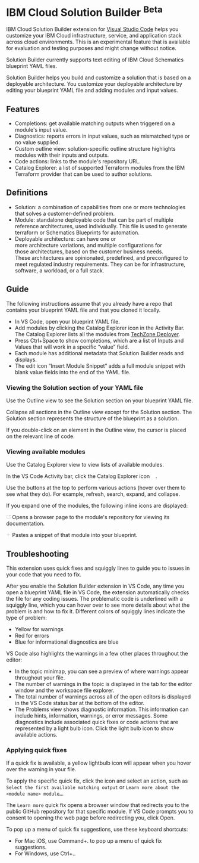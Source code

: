 # IBM Cloud Solution Builder <sup>Beta</sup>

IBM Cloud Solution Builder extension for [Visual Studio Code](https://code.visualstudio.com/) helps you customize your IBM Cloud infrastructure, service, and application stack across cloud environments. This is an experimental feature that is available for evaluation and testing purposes and might change without notice.

Solution Builder currently supports text editing of IBM Cloud Schematics blueprint YAML files.

Solution Builder helps you build and customize a solution that is based on a deployable architecture. You customize your deployable architecture by editing your blueprint YAML file and adding modules and input values.

## Features

- Completions: get available matching outputs when triggered on a module's input value.
- Diagnostics: reports errors in input values, such as mismatched type or no value supplied.
- Custom outline view: solution-specific outline structure highlights modules with their inputs and outputs.
- Code actions: links to the module's repository URL.
- Catalog Explorer: a list of supported Terraform modules from the IBM Terraform provider that can be used to author solutions.

## Definitions

- Solution: a combination of capabilities from one or more technologies that solves a customer-defined problem.
- Module: standalone deployable code that can be part of multiple reference architectures, used individually. This file is used to generate terraform or Schematics Blueprints for automation.
- Deployable architecture: can have one or more architecture variations, and multiple configurations for those architectures, based on the customer business needs. These architectures are opinionated, predefined, and preconfigured to meet regulated industry requirements. They can be for infrastructure, software, a workload, or a full stack.

## Guide

The following instructions assume that you already have a repo that contains your blueprint YAML file and that you cloned it locally.

- In VS Code, open your blueprint YAML file.
- Add modules by clicking the Catalog Explorer icon in the Activity Bar. The Catalog Explorer lists all the modules from [TechZone Deployer](https://modules.cloudnativetoolkit.dev/).
- Press Ctrl+Space to show completions, which are a list of Inputs and Values that will work in a specific “value” field.
- Each module has additional metadata that Solution Builder reads and displays.
- The edit icon “Insert Module Snippet” adds a full module snippet with blank value fields into the end of the YAML file.

### Viewing the Solution section of your YAML file

Use the Outline view to see the Solution section on your blueprint YAML file.

Collapse all sections in the Outline view except for the Solution section. The Solution section represents the structure of the blueprint as a solution.

If you double-click on an element in the Outline view, the cursor is placed on the relevant line of code.

### Viewing available modules

Use the Catalog Explorer view to view lists of available modules.

In the VS Code Activity bar, click the Catalog Explorer icon [<img src="https://raw.githubusercontent.com/IBM/solution-builder-vscode-extension/main/resources/dep.png" height="12"/>](https://raw.githubusercontent.com/IBM/solution-builder-vscode-extension/main/resources/dep.png).

Use the buttons at the top to perform various actions (hover over them to see what they do). For example, refresh, search, expand, and collapse.

If you expand one of the modules, the following inline icons are displayed:

[<img src="https://raw.githubusercontent.com/IBM/solution-builder-vscode-extension/main/resources/dark/launch_dk.png" height="12"/>](https://raw.githubusercontent.com/IBM/solution-builder-vscode-extension/main/resources/dark/launch_dk.png) Opens a browser page to the module's repository for viewing its documentation.

[<img src="https://raw.githubusercontent.com/IBM/solution-builder-vscode-extension/main/resources/dark/add.png" height="12"/>](https://raw.githubusercontent.com/IBM/solution-builder-vscode-extension/main/resources/dark/add.png) Pastes a snippet of that module into your blueprint.

## Troubleshooting

This extension uses quick fixes and squiggly lines to guide you to issues in your code that you need to fix.

After you enable the Solution Builder extension in VS Code, any time you open a blueprint YAML file in VS Code, the extension automatically checks the file for any coding issues. The problematic code is underlined with a squiggly line, which you can hover over to see more details about what the problem is and how to fix it. Different colors of squiggly lines indicate the type of problem:
- Yellow for warnings
- Red for errors
- Blue for informational diagnostics are blue

VS Code also highlights the warnings in a few other places throughout the editor:
- In the topic minimap, you can see a preview of where warnings appear throughout your file.
- The number of warnings in the topic is displayed in the tab for the editor window and the workspace file explorer.
- The total number of warnings across all of the open editors is displayed in the VS Code status bar at the bottom of the editor.
- The Problems view shows diagnostic information. This information can include hints, information, warnings, or error messages. Some diagnostics include associated quick fixes or code actions that are represented by a light bulb icon. Click the light bulb icon to show available actions.

### Applying quick fixes

If a quick fix is available, a yellow lightbulb icon will appear when you hover over the warning in your file.

To apply the specific quick fix, click the icon and select an action, such as `Select the first available matching output` or `Learn more about the <module name> module…`.

The `Learn more` quick fix opens a browser window that redirects you to the public GitHub repository for that specific module. If VS Code prompts you to consent to opening the web page before redirecting you, click Open.

To pop up a menu of quick fix suggestions, use these keyboard shortcuts:
- For Mac iOS, use Command+.  to pop up a menu of quick fix suggestions.
- For Windows, use Ctrl+..
